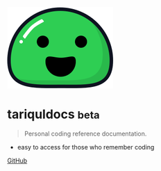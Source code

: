 ![logo](_media/icon.svg)

# tariquldocs <small>beta</small>

> Personal coding reference documentation.

* easy to access for those who remember coding

[GitHub](https://github.com/topuhit/docs/)
